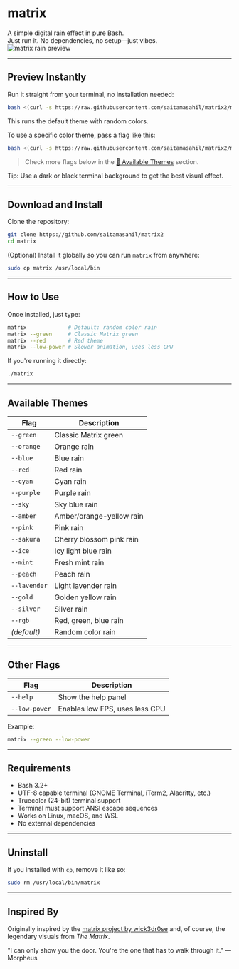 # matrix

A simple digital rain effect in pure Bash.  
Just run it. No dependencies, no setup—just vibes.  
<img src="matrix.gif" alt="matrix rain preview">

---

## Preview Instantly

Run it straight from your terminal, no installation needed:

```bash
bash <(curl -s https://raw.githubusercontent.com/saitamasahil/matrix2/main/matrix)
```

This runs the default theme with random colors.

To use a specific color theme, pass a flag like this:

```bash
bash <(curl -s https://raw.githubusercontent.com/saitamasahil/matrix2/main/matrix) --red
```

> Check more flags below in the [🎨 Available Themes](#-available-themes) section.

Tip: Use a dark or black terminal background to get the best visual effect.

---

## Download and Install

Clone the repository:

```bash
git clone https://github.com/saitamasahil/matrix2
cd matrix
```

(Optional) Install it globally so you can run `matrix` from anywhere:

```bash
sudo cp matrix /usr/local/bin
```

---

## How to Use

Once installed, just type:

```bash
matrix             # Default: random color rain
matrix --green     # Classic Matrix green
matrix --red       # Red theme
matrix --low-power # Slower animation, uses less CPU
```

If you're running it directly:

```bash
./matrix
```

---

## Available Themes

| Flag         | Description              |
| ------------ | ------------------------ |
| `--green`    | Classic Matrix green     |
| `--orange`   | Orange rain              |
| `--blue`     | Blue rain                |
| `--red`      | Red rain                 |
| `--cyan`     | Cyan rain                |
| `--purple`   | Purple rain              |
| `--sky`      | Sky blue rain            |
| `--amber`    | Amber/orange-yellow rain |
| `--pink`     | Pink rain                |
| `--sakura`   | Cherry blossom pink rain |
| `--ice`      | Icy light blue rain      |
| `--mint`     | Fresh mint rain          |
| `--peach`    | Peach rain               |
| `--lavender` | Light lavender rain      |
| `--gold`     | Golden yellow rain       |
| `--silver`   | Silver rain              |
| `--rgb`      | Red, green, blue rain    |
| _(default)_  | Random color rain        |

---

## Other Flags

| Flag          | Description                    |
| ------------- | ------------------------------ |
| `--help`      | Show the help panel            |
| `--low-power` | Enables low FPS, uses less CPU |

Example:

```bash
matrix --green --low-power
```

---

## Requirements

- Bash 3.2+
- UTF-8 capable terminal (GNOME Terminal, iTerm2, Alacritty, etc.)
- Truecolor (24-bit) terminal support
- Terminal must support ANSI escape sequences
- Works on Linux, macOS, and WSL
- No external dependencies

---

## Uninstall

If you installed with `cp`, remove it like so:

```bash
sudo rm /usr/local/bin/matrix
```

---

## Inspired By

Originally inspired by the [matrix project by wick3dr0se](https://github.com/wick3dr0se/matrix) and, of course, the legendary visuals from _The Matrix_.

"I can only show you the door. You're the one that has to walk through it." — Morpheus
